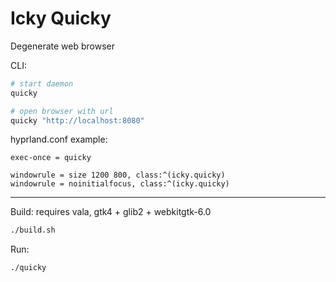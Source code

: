 # Icky Quicky

Degenerate web browser

CLI:

```sh
# start daemon
quicky

# open browser with url
quicky "http://localhost:8080"
```

hyprland.conf example:

```hyprlang
exec-once = quicky

windowrule = size 1200 800, class:^(icky.quicky)
windowrule = noinitialfocus, class:^(icky.quicky)
```

---

Build: requires vala, gtk4 + glib2 + webkitgtk-6.0

```sh
./build.sh
```

Run:

```sh
./quicky
```
